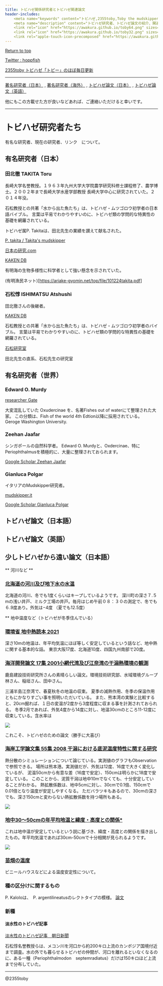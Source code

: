 ```yaml
---
title: トビハゼ関係研究者とトビハゼ関連論文
header-includes:
	<meta name="keywords" content="トビハゼ,2355toby,Toby the mudskipper,P Modestus,Papers,Researchers" />
	<meta name="description" content="トビハゼ研究者、トビハゼ論文の紹介、関連リンクなど" />
	<link rel="icon" href="https://awakura.github.io/toby64.png" sizes="64x64" type="image/png" /> 
	<link rel="icon" href="https://awakura.github.io/toby32.png" sizes="32x32" type="image/png" />  
	<link rel="apple-touch-icon-precomposed" href="https://awakura.github.io/toby150.png" />
---
```


[Return to top](https://awakura.github.io/)

[Twitter : hoppfish](https://x.com/homemaku)

[2355toby トビハゼ「トビー」のほぼ毎日更新](https://www.youtube.com/channel/UCFq06QurrYT58m7wzqy1MZQ)

---

<a href="#nobleJP">著名研究者（日本）</a> , <a href="#nobleGl">著名研究者（海外）</a> ,
<a href="#paperJP">トビハゼ論文（日本）</a> ,
<a href="#paperGl">トビハゼ論文（英語）</a>

他にもこの方載せた方が良いなどあれば、ご連絡いただけると幸いです。

---

# トビハゼ研究者たち

有名な研究者、現在の研究者、リンク　について。

<h2 id="nobleJP"> 有名研究者（日本）</h2>

### 田北徹 TAKITA Toru

長崎大学名誉教授。１９６３年九州大学大学院農学研究科修士課程修了、農学博士。２００２年まで長崎大学水産学部教授
長崎大学中心に研究されていた。２０１４年没。

石松教授との共著「水から出た魚たち」は、トビハゼ・ムツゴロウ初学者の日本語バイブル。
言葉は平易でわかりやすいのに、トビハゼ類の学問的な特異性の基礎を網羅されている。

トビハゼ属P. Takitaは、田北先生の業績を讃えて献名された。

[P. takita / Takita's mudskipper](https://eol.org/pages/46576705)

[日本の研究.com](https://research-er.jp/researchers/view/110175)

[KAKEN DB](https://nrid.nii.ac.jp/ja/nrid/1000030039721/)

有明海の生物多様性に科学者として強い懸念を示されていた。

(有明漁民ネット)[https://ariake-gyomin.net/top/file/101224takita.pdf]

### 石松惇 ISHIMATSU Atshushi

田北徹さんの後継者。

[KAKEN DB](https://nrid.nii.ac.jp/ja/nrid/1000000184565/)

石松教授との共著「水から出た魚たち」は、トビハゼ・ムツゴロウ初学者のバイブル。
言葉は平易でわかりやすいのに、トビハゼ類の学問的な特異性の基礎を網羅されている。

[石松研究室](https://mmurata0224.wixsite.com/ishimatsu)

田北先生の直系、石松先生の研究室


<h2 id="nobleGl"> 有名研究者（世界）</h2>

### Edward O. Murdy

[researcher Gate](https://www.researchgate.net/profile/Edward-Murdy)

大変混乱していた Oxudercinae を、名著Fishes out of waterにて整理された大家。
この分類は、Fish of the world 4th Edtion以降に採用されている。
Geroge Washington University.

### Zeehan Jaafar

シンガポールの自然科学者。
Edward O. Murdyと、Oxdercinae、特にPeriophthalmusを積極的に、大量に整理されておられます。

[Google Scholar Zeehan Jaafar](https://scholar.google.co.jp/citations?user=rP3KMpAAAAAJ&hl=ja)

### Gianluca Polgar

イタリアのMudskipper研究者。

[mudskipper.it](http://www.mudskipper.it/Intro.html)

[Google Scholar Gianluca Polgar](https://scholar.google.com/citations?user=fIMIuSIAAAAJ&hl=ja)



<h2 id="paperJP"> トビハゼ論文（日本語）</h2>

<h2 id="paperGl"> トビハゼ論文（英語）</h2>


<h2 id="paperJP"> 少しトビハゼから遠い論文（日本語）</h2>

** 河川など **

### [北海道の河川及び地下水の水温](https://www.jstage.jst.go.jp/article/jgeography1889/62/1/62_1_13/_pdf/-char/ja)

北海道の河川、冬でも1度くらいはキープしているようです。
深川町の深さ７.５mの浅い井戸、ミルク工場の井戸。毎月はじめ午前０８：３０の測定で、冬でも６.9度あり。外気は−4度
（夏でも12.5度）


** 地中温度など（トビハゼが冬季住んでいる）

### [環境省 地中熱読本 2021](https://www.env.go.jp/water/jiban/pamph_gh/20210514_chishuunetudokuhonn%28all%29.pdf)

深さ10mの地温は、年平均気温にほぼ等しく安定しているという話など、地中熱に関する基本的な話。
東京大阪17度、北海道10度、四国九州南部で20度。


### [海洋開発論文 17集 2001小網代湾及び江奈湾の干潟熱環境の観測](https://www.jstage.jst.go.jp/article/prooe1986/17/0/17_0_135/_pdf)

鹿島建設技術研究所さんの素晴らしい論文。環境技術研究部、水域環境グループ　林さん、稲垣さん、田中さん。

三浦半島江奈湾で、春夏秋冬の地温の収束。
夏季の減熱作用、冬季の保温作用ともにかなりすごい事を照明いただいている。
また、熊本湾の実験と比較すると、20cm掘れば、１日の変温が2度から3度程度に収まる事を計測されておられる。
冬季2月であれば、外気4度から14度に対し、地温30cmのところ11-12度に収束している。含水率は

<img src="https://cdn-ak.f.st-hatena.com/images/fotolife/a/awaq/20250303/20250303151902.png">

これこそ、トビハゼのための論文（勝手に大喜び）


### [海岸工学論文集 55集 2008 干潟における底泥温度特性に関する研究](https://www.jstage.jst.go.jp/article/proce1989/55/0/55_0_1296/_pdf)

熱分散のシミュレーションについて論じている。実測値のグラフもObservationで参照できる。
場所は熊本港。実測値だが、外気は12度、16度で大きく変化しているが、
泥温50cmから有意な差（16度で安定）、150cmは明らかに18度で安定している。
このことから、泥質干潟は地中10mでなくても、十分安定していることがわかる。
熱拡散係数は、地中5cmに対し、30cmで0.1倍、150cmで0.01倍となり温度が安定しやすくなる。
ただバラツキもあるので、30cmの深さでも、深さ150cmと変わらない熱拡散係数を持つ場所もある。

<img src="https://cdn-ak.f.st-hatena.com/images/fotolife/a/awaq/20250303/20250303114632.png">


### [地中30～50cmの年平均地温と緯度・高度との関係*](https://www.jstage.jst.go.jp/article/jjfs1953/50/9/50_9_292/_pdf)

これは地中温が安定しているという説に基づき、緯度・高度との関係を描き出したもの。年平均気温であれば30cm-50cmで十分相関が見られるようです。

<img src="https://cdn-ak.f.st-hatena.com/images/fotolife/a/awaq/20250303/20250303110809.png">




### [苗畑の温度](https://repository.kulib.kyoto-u.ac.jp/dspace/bitstream/2433/266974/1/rkuf_17_43.pdf)

ビニールハウスなどによる温度安定性について。


### []()



### 種の区分けに関するもの

P. Kaloloは、　P. argentilineatusのレクトタイプの模様。
[論文](https://www.researchgate.net/figure/Results-of-the-ML-analyses-of-the-different-P-argentilineatus-and-P-kalolo-clades-using_fig2_260042765)

### 新種

#### 淡水性のトビハゼ記事　

[淡水性のトビハゼ記事　朝日新聞](https://www.asahi.com/articles/ASN562STYN55ULBJ00S.html)

石松惇名誉教授らは、メコン川を河口から約200キロ上流のカンボジア国境付近まで調査。水の外でも暮らせるトビハゼの仲間が、河口を離れるといなくなるのに、ある一種（Periophthalmodon　septemradiatus）だけは150キロほど上流まで分布していた。

---

@2355toby


